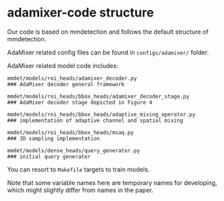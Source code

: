 # adamixer-code structure

Our code is based on mmdetection and follows the default structure of mmdetection.

AdaMixer related config files can be found in `configs/adamixer/` folder.

AdaMixer related model code includes:
``` shell
mmdet/models/roi_heads/adamixer_decoder.py
### AdaMixer decoder general framework

mmdet/models/roi_heads/bbox_heads/adamixer_decoder_stage.py
### AdaMixer decoder stage depicted in Figure 4

mmdet/models/roi_heads/bbox_heads/adaptive_mixing_operator.py
### implementation of adaptive channel and spatial mixing

mmdet/models/roi_heads/bbox_heads/msaq.py
### 3D sampling implementation

mmdet/models/dense_heads/query_generator.py
### initial query generator
```

You can resort to `Makefile` targets to train models.

Note that some variable names here are temporary names for developing, which might slightly differ from names in the paper. 